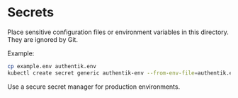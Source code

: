# Secrets
Place sensitive configuration files or environment variables in this directory.
They are ignored by Git.

Example:

```bash
cp example.env authentik.env
kubectl create secret generic authentik-env --from-env-file=authentik.env
```

Use a secure secret manager for production environments.
